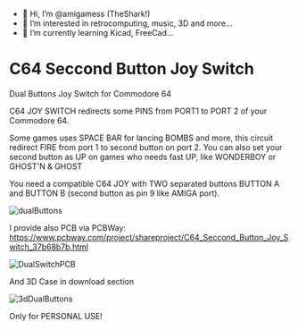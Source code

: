 - 👋 Hi, I’m @amigamess (TheShark!)
- 👀 I’m interested in retrocomputing, music, 3D and more...
- 🌱 I’m currently learning Kicad, FreeCad...

# C64 Seccond Button Joy Switch
Dual Buttons Joy Switch for Commodore 64

C64 JOY SWITCH redirects some PINS from PORT1 to PORT 2 of
your Commodore 64. 

Some games uses SPACE BAR for lancing BOMBS and more, 
this circuit redirect FIRE from port 1 to second button on port 2.
You can also set your second button as UP on games who needs
fast UP, like WONDERBOY or GHOST'N & GHOST


You need a compatible C64 JOY with TWO separated buttons
BUTTON A and BUTTON B (second button as pin 9 like AMIGA port).

![dualButtons](https://github.com/amigamess/C64DualButtonsJoySwitch/assets/82521152/2868d9df-206d-4f0e-8637-5544846cfffe)


I provide also PCB via PCBWay: https://www.pcbway.com/project/shareproject/C64_Seccond_Button_Joy_Switch_37b68b7b.html

![DualSwitchPCB](https://github.com/amigamess/C64DualButtonsJoySwitch/assets/82521152/30ef6f85-a31b-4d62-8656-b79429ecceef)


And 3D Case in download section

![3dDualButtons](https://github.com/amigamess/C64DualButtonsJoySwitch/assets/82521152/9bf35e19-2c95-4539-aa78-a8c1cc748312)

Only for PERSONAL USE!


